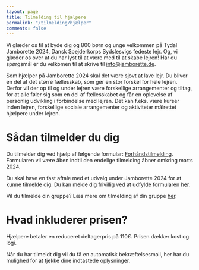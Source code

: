 ```yaml
---
layout: page
title: Tilmelding til hjælpere
permalink: "/tilmelding/hjælper"
comments: false
---
```


Vi glæder os til at byde dig og 800 børn og unge velkommen på Tydal Jamborette 2024, Dansk Spejderkorps Sydslesvigs fedeste lejr.
Og, vi glæder os over at du har lyst til at være  med til at skabe lejren!
Har du spørgsmål er du velkomen til at skrive til [info@jamborette.de](mailto:info@jamborette.de).

Som hjælper på Jamborette 2024 skal det være sjovt at lave lejr. 
Du bliver en del af det større fællesskab, som gør en stor forskel for hele lejren. 
Derfor vil der op til og under lejren være forskellige arrangementer og tiltag, for at alle føler sig som en del af fællesskabet og får en oplevelse af personlig udvikling i forbindelse med lejren. 
Det kan f.eks. være kurser inden lejren, forskellige sociale arrangementer og aktiviteter målrettet hjælpere under lejren.

# Sådan tilmelder du dig
Du tilmelder dig ved hjælp af følgende formular: [Forhåndstilmelding](/tilmelding/hjælper-forhåndstilmelding).
Formularen vil være åben indtil den endelige tilmelding åbner omkring marts 2024.

Du skal have en fast aftale med et udvalg under Jamborette 2024 for at kunne tilmelde dig.
Du kan melde dig frivillig ved at udfylde formularen [her](/bliv-hjaelper/).

Vil du tilmelde din gruppe? Læs mere om tilmelding af din gruppe [her](/tilmelding/).

# Hvad inkluderer prisen?
Hjælpere betaler en reduceret deltagerpris på 110€.
Prisen dækker kost og logi.

Når du har tilmeldt dig vil du få en automatisk bekræftelsesmail, her har du mulighed for at tjekke dine indtastede oplysninger.
